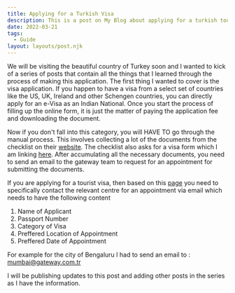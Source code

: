 ```yaml
---
title: Applying for a Turkish Visa
description: This is a post on My Blog about applying for a turkish tourist Visa
date: 2022-03-21
tags:
  - Guide
layout: layouts/post.njk
---
```


We will be visiting the beautiful country of Turkey soon and I wanted to kick of a series of posts that contain all the things that I learned through the process of making this application.
The first thing I wanted to cover is the visa application. If you happen to have a visa from a select set of countries like the US, UK, Ireland and other Schengen countries, you can directly apply for an e-Visa as an Indian National. Once you start the process of filling up the online form, it is just the matter of paying the application fee and downloading the document. 

Now if you don't fall into this category, you will HAVE TO go through the manual process. This involves collecting a lot of the documents from the checklist on their [website](https://gatewayglobe.com/public/userfiles/files/Tourist%20Visa%20Checklist%20-%20Bombay.pdf). The checklist also asks for a visa form which I am linking [here](). 
After accumulating all the necessary documents, you need to send an email to the gateway team to request for an appointment for submitting the documents.

If you are applying for a tourist visa, then based on this [page](https://gatewayglobe.com/en/india/touristic-visa) you need to specifically contact the relevant centre for an appointment via email which needs to have the following content
1. Name of Applicant
2. Passport Number
3. Category of Visa
4. Preffered Location of Appointment
5. Preffered Date of Appointment

For example for the city of Bengaluru I had to send an email to : <mumbai@gateway.com.tr>

I will be publishing updates to this post and adding other posts in the series as I have the information.